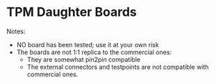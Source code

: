 # TPM Daughter Boards

Notes:

- NO board has been tested; use it at your own risk
- The boards are not 1:1 replica to the commercial ones:
  - They are somewhat pin2pin compatible
  - The external connectors and testpoints are not compatible with commercial ones.
